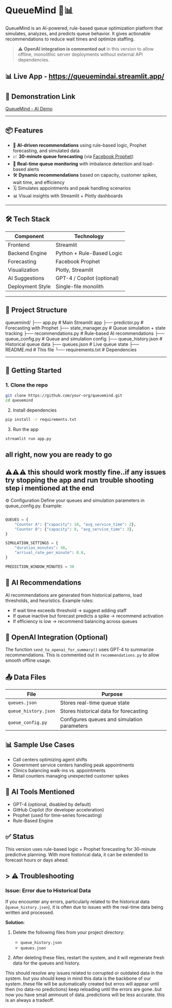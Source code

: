 # QueueMind 🚦📊

QueueMind is an AI-powered, rule-based queue optimization platform that simulates, analyzes, and predicts queue behavior. It gives actionable recommendations to reduce wait times and optimize staffing.

> ⚠️ **OpenAI integration is commented out** in this version to allow offline, monolithic server deployments without external API dependencies.

## 📊 Live App - https://queuemindai.streamlit.app/

## 📸 Demonstration Link

[QueueMind - AI Demo](https://youtu.be/yb-K7yS-3fU)


---

## 📦 Features

- 🧠 **AI-driven recommendations** using rule-based logic, Prophet forecasting, and simulated data
- 📈 **30-minute queue forecasting** (via [Facebook Prophet](https://facebook.github.io/prophet/))
- 🏥 **Real-time queue monitoring** with imbalance detection and load-based alerts
- 🛠️ **Dynamic recommendations** based on capacity, customer spikes, wait time, and efficiency
- 🗓️ Simulates appointments and peak handling scenarios
- 📊 Visual insights with Streamlit + Plotly dashboards

---

## 🛠️ Tech Stack

| Component         | Technology               |
|------------------|--------------------------|
| Frontend         | Streamlit                |
| Backend Engine   | Python + Rule-Based Logic |
| Forecasting      | Facebook Prophet         |
| Visualization    | Plotly, Streamlit        |
| AI Suggestions   | GPT-4 / Copilot (optional) |
| Deployment Style | Single-file monolith     |

---

## 📂 Project Structure

queuemind/
├── app.py # Main Streamlit app
├── predictor.py # Forecasting with Prophet
├── state_manager.py # Queue simulation + state tracking
├── recommendations.py # Rule-based AI recommendations
├── queue_config.py # Queue and simulation config
├── queue_history.json # Historical queue data
├── queues.json # Live queue state
├── README.md # This file
└── requirements.txt # Dependencies


---

## 🚀 Getting Started

### 1. Clone the repo

```bash
git clone https://github.com/your-org/queuemind.git
cd queuemind
```
2. Install dependencies
```bash
pip install -r requirements.txt
```
3. Run the app
```bash
streamlit run app.py
```
## all right, now you are ready to go 
## ⚠️⚠️⚠️ this should work mostly fine..if any issues try stopping the app and run trouble shooting step i mentioned at the end
 
⚙️ Configuration
Define your queues and simulation parameters in queue_config.py. Example:

```python

QUEUES = {
    "Counter A": {"capacity": 10, "avg_service_time": 2},
    "Counter B": {"capacity": 8, "avg_service_time": 3},
}

SIMULATION_SETTINGS = {
    "duration_minutes": 30,
    "arrival_rate_per_minute": 0.8,
}

PREDICTION_WINDOW_MINUTES = 30

```
## 🧠 AI Recommendations
AI recommendations are generated from historical patterns, load thresholds, and heuristics. Example rules:

- If wait time exceeds threshold → suggest adding staff
- If queue inactive but forecast predicts a spike → recommend activation
- If efficiency is low → recommend balancing across queues

## 🧠 OpenAI Integration (Optional)
The function `send_to_openai_for_summary()` uses GPT-4 to summarize recommendations. This is commented out in `recommendations.py` to allow smooth offline usage.

## 📤 Data Files
| File               | Purpose                                      |
|--------------------|----------------------------------------------|
| `queues.json`      | Stores real-time queue state                 |
| `queue_history.json`| Stores historical data for forecasting       |
| `queue_config.py`  | Configures queues and simulation parameters  |

## 📊 Sample Use Cases
- Call centers optimizing agent shifts
- Government service centers handling peak appointments
- Clinics balancing walk-ins vs. appointments
- Retail counters managing unexpected customer spikes



## 🧠 AI Tools Mentioned
- GPT-4 (optional, disabled by default)
- GitHub Copilot (for developer acceleration)
- Prophet (used for time-series forecasting)
- Rule-Based Engine




## ✅ Status
This version uses rule-based logic + Prophet forecasting for 30-minute predictive planning. With more historical data, it can be extended to forecast hours or days ahead.



## > ⚠️ Troubleshooting

### Issue: Error due to Historical Data

If you encounter any errors, particularly related to the historical data (`queue_history.json`), it is often due to issues with the real-time data being written and processed.

**Solution**: 
1. Delete the following files from your project directory:
   - `queue_history.json`
   - `queues.json`

2. After deleting these files, restart the system, and it will regenerate fresh data for the queues and history.

This should resolve any issues related to corrupted or outdated data in the system.
but you should keep in mind this data is the backbone of our system..these file will be automatically created but erros will appear until then (no data-no predictions) keep reloading until the errors are gone..but now you have small ammount of data..predictions will be less accurate. this is an always a tradeoff.
